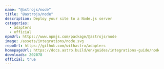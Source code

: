 ```yaml
---
name: "@astrojs/node"
title: "@astrojs/node"
description: Deploy your site to a Node.js server
categories:
  - adapters
  - official
npmUrl: https://www.npmjs.com/package/@astrojs/node
image: /assets/integrations/node.svg
repoUrl: https://github.com/withastro/adapters
homepageUrl: https://docs.astro.build/en/guides/integrations-guide/node/
downloads: 202078
official: true
---
```

